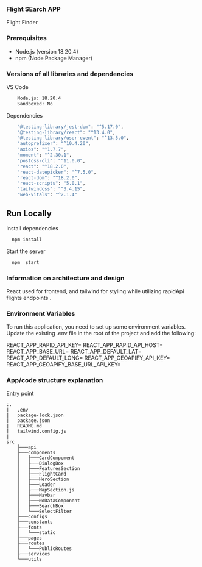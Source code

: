 ### Flight SEarch APP

Flight Finder

### Prerequisites

- Node.js (version 18.20.4)
- npm (Node Package Manager)

### Versions of all libraries and dependencies

VS Code

```bash
    Node.js: 18.20.4
    Sandboxed: No
```

Dependencies

```bash
    "@testing-library/jest-dom": "^5.17.0",
    "@testing-library/react": "^13.4.0",
    "@testing-library/user-event": "^13.5.0",
    "autoprefixer": "^10.4.20",
    "axios": "^1.7.7",
    "moment": "^2.30.1",
    "postcss-cli": "^11.0.0",
    "react": "^18.2.0",
    "react-datepicker": "^7.5.0",
    "react-dom": "^18.2.0",
    "react-scripts": "5.0.1",
    "tailwindcss": "^3.4.15",
    "web-vitals": "^2.1.4"
```

## Run Locally

Install dependencies

```bash
  npm install
```

Start the server

```bash
  npm  start
```

### Information on architecture and design

React used for frontend, and tailwind for styling while utilizing rapidApi flights endpoints .

### Environment Variables

To run this application, you need to set up some environment variables. Update the existing .env file in the root of the project and add the following:

REACT_APP_RAPID_API_KEY=
REACT_APP_RAPID_API_HOST=
REACT_APP_BASE_URL=
REACT_APP_DEFAULT_LAT=
REACT_APP_DEFAULT_LONG=
REACT_APP_GEOAPIFY_API_KEY=
REACT_APP_GEOAPIFY_BASE_URL_API_KEY=

### App/code structure explanation

Entry point

```
:.
|   .env
|   package-lock.json
|   package.json
|   README.md
|   tailwind.config.js
|
src
    ├───api
    ├───components
    │   ├───CardCompoment
    │   ├───DialogBox
    │   ├───FeaturesSection
    │   ├───FlightCard
    │   ├───HeroSection
    │   ├───Loader
    │   ├───MapSection.js
    │   ├───Navbar
    │   ├───NoDataComponent
    │   ├───SearchBox
    │   └───SelectFilter
    ├───configs
    ├───constants
    ├───fonts
    │   └───static
    ├───pages
    ├───routes
    │   └───PublicRoutes
    ├───services
    └───utils
```
